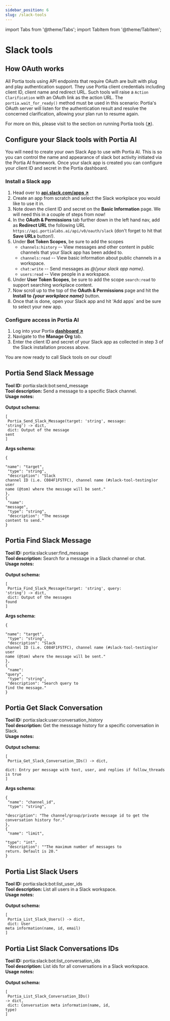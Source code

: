 ```yaml
---
sidebar_position: 6
slug: /slack-tools
---
```


import Tabs from '@theme/Tabs';
import TabItem from '@theme/TabItem';

# Slack tools

## How OAuth works
All Portia tools using API endpoints that require OAuth are built with plug and play authentication support. They use Portia client credentials including client ID, client name and redirect URL. Such tools will raise a `Action Clarification` with an OAuth link as the action URL. The `portia.wait_for_ready()` method must be used in this scenario: Portia's OAuth server will listen for the authentication result and resolve the concerned clarification, allowing your plan run to resume again.

For more on this, please visit to the section on running Portia tools (<a href="/run-portia-tools" target="_blank">**↗**</a>). 

## Configure your Slack tools with Portia AI
You will need to create your own Slack App to use with Portia AI. This is so you can control the name and appearance of slack bot activity initiated via the Portia AI framework. Once your slack app is created you can configure your client ID and secret in the Portia dashboard.

### Install a Slack app
1. Head over to <a href="https://api.slack.com/apps" target="_blank">**api.slack.com/apps ↗**</a>
2. Create an app from scratch and select the Slack workplace you would like to use it in.
3. Note down the client ID and secret on the **Basic Information** page. We will need this in a couple of steps from now!
4. In the **OAuth & Permissions** tab further down in the left hand nav, add as **Redirect URL** the following URL `https://api.portialabs.ai/api/v0/oauth/slack` (don't forget to hit that **Save URLs** button!).
5. Under **Bot Token Scopes**, be sure to add the scopes
    - `channels:history` -- View messages and other content in public channels that your Slack app has been added to.
    - `channels:read` -- View basic information about public channels in a workspace.
    - `chat:write` -- Send messages as *@\{your slack app name\}*.
    - `users:read` -- View people in a workspace.
6. Under **User Token Scopes**, be sure to add the scope `search:read` to support searching workplace content.
7. Now scroll up to the top of the **OAuth & Permissions** page and hit the **Install to *\{your workplace name\}*** button.
8. Once that is done, open your Slack app and hit 'Add apps` and be sure to select your new app.

### Configure access in Portia AI
1. Log into your Portia <a href="https://app.portialabs.ai" target="_blank">**dashboard ↗**</a>
2. Navigate to the **Manage Org** tab.
3. Enter the client ID and secret of your Slack app as collected in step 3 of the Slack installation process above.

You are now ready to call Slack tools on our cloud!
 
 
## Portia Send Slack Message
**Tool ID:** portia:slack:bot:send_message<br/>**Tool description:** Send a message to a specific Slack channel.<br/>**Usage notes:**<br/><br/>**Output schema:** <pre><code>[<br/>  Portia_Send_Slack_Message(target: 'string', message: 'string') -> dict,<br/>  dict: Output of the message sent<br/>]</code></pre>**Args schema:** <pre><code>\{<br/>  "name": "target",<br/>  "type": "string",<br/>  "description": "Slack channel ID (i.e. C084F1FSTFC), channel name (#slack-tool-testing)or user name (@tom) where the message will be sent."<br/>\},<br/>\{<br/>  "name": "message",<br/>  "type": "string",<br/>  "description": "The message content to send."<br/>\}</code></pre>
## Portia Find Slack Message
**Tool ID:** portia:slack:user:find_message<br/>**Tool description:** Search for a message in a Slack channel or chat.<br/>**Usage notes:**<br/><br/>**Output schema:** <pre><code>[<br/>  Portia_Find_Slack_Message(target: 'string', query: 'string') -> dict,<br/>  dict: Output of the messages found<br/>]</code></pre>**Args schema:** <pre><code>\{<br/>  "name": "target",<br/>  "type": "string",<br/>  "description": "Slack channel ID (i.e. C084F1FSTFC), channel name (#slack-tool-testing)or user name (@tom) where the message will be sent."<br/>\},<br/>\{<br/>  "name": "query",<br/>  "type": "string",<br/>  "description": "Search query to find the message."<br/>\}</code></pre>
## Portia Get Slack Conversation
**Tool ID:** portia:slack:user:conversation_history<br/>**Tool description:** Get the messsage history for a specific conversation in Slack.<br/>**Usage notes:**<br/><br/>**Output schema:** <pre><code>[<br/>  Portia_Get_Slack_Conversation_IDs() -> dict,<br/>  dict: Entry per message with text, user, and replies if follow_threads is true<br/>]</code></pre>**Args schema:** <pre><code>\{<br/>  "name": "channel_id",<br/>  "type": "string",<br/>  "description": "The channel/group/private message id to get the conversation history for."<br/>\},<br/>\{<br/>  "name": "limit",<br/>  "type": "int",<br/>  "description": ""The maximum number of messages to return. Default is 20."<br/>\}</code></pre>
## Portia List Slack Users
**Tool ID:** portia:slack:bot:list_user_ids<br/>**Tool description:** List all users in a Slack workspace.<br/>**Usage notes:**<br/><br/>**Output schema:** <pre><code>[<br/>  Portia_List_Slack_Users() -> dict,<br/>  dict: User meta information(name, id, email)<br/>]</code></pre>
## Portia List Slack Conversations IDs
**Tool ID:** portia:slack:bot:list_conversation_ids<br/>**Tool description:** List ids for all conversations in a Slack workspace.<br/>**Usage notes:**<br/><br/>**Output schema:** <pre><code>[<br/>  Portia_List_Slack_Conversation_IDs() -> dict,<br/>  dict: Conversation meta information(name, id, type)<br/>]</code></pre>
